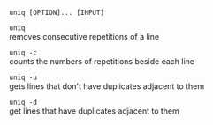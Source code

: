 `uniq [OPTION]... [INPUT]`

`uniq`  
    removes consecutive repetitions of a line

`uniq -c`  
    counts the numbers of repetitions beside each line

`uniq -u`  
    gets lines that don't have duplicates adjacent to them

`uniq -d`  
    get lines that have duplicates adjacent to them
